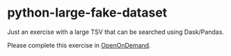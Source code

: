 # python-large-fake-dataset
Just an exercise with a large TSV that can be searched using Dask/Pandas.

Please complete this exercise in [OpenOnDemand](https://ondemand.bil.psc.edu/).
